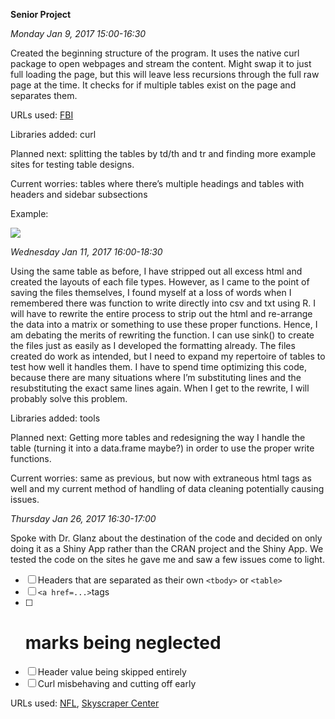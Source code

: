 **Senior Project**

*Monday Jan 9, 2017 15:00-16:30*

Created the beginning structure of the program. It uses the native curl
package to open webpages and stream the content. Might swap it to just
full loading the page, but this will leave less recursions through the
full raw page at the time. It checks for if multiple tables exist on the
page and separates them.

URLs used:
[FBI](https://ucr.fbi.gov/crime-in-the-u.s/2014/crime-in-the-u.s.-2014/tables/expanded-homicide-data/expanded_homicide_data_table_8_murder_victims_by_weapon_2010-2014.xls)

Libraries added: curl

Planned next: splitting the tables by td/th and tr and finding more
example sites for testing table designs.

Current worries: tables where there’s multiple headings and tables with
headers and sidebar subsections

Example:

![](http://i.imgur.com/I7X9yBT.png)

*Wednesday Jan 11, 2017 16:00-18:30*

Using the same table as before, I have stripped out all excess html and
created the layouts of each file types. However, as I came to the point
of saving the files themselves, I found myself at a loss of words when I
remembered there was function to write directly into csv and txt using
R. I will have to rewrite the entire process to strip out the html and
re-arrange the data into a matrix or something to use these proper
functions. Hence, I am debating the merits of rewriting the function. I
can use sink() to create the files just as easily as I developed the
formatting already. The files created do work as intended, but I need to
expand my repertoire of tables to test how well it handles them. I have
to spend time optimizing this code, because there are many situations
where I’m substituting lines and the resubstituting the exact same lines
again. When I get to the rewrite, I will probably solve this problem.

Libraries added: tools

Planned next: Getting more tables and redesigning the way I handle the
table (turning it into a data.frame maybe?) in order to use the proper
write functions.

Current worries: same as previous, but now with extraneous html tags as
well and my current method of handling of data cleaning potentially
causing issues.

*Thursday Jan 26, 2017 16:30-17:00*

Spoke with Dr. Glanz about the destination of the code and decided on only
doing it as a Shiny App rather than the CRAN project and the Shiny App.
We tested the code on the sites he gave me and saw a few issues come to
light.

- [ ] Headers that are separated as their own `<tbody>` or `<table>`
- [ ] `<a href=...>`tags
- [ ] # marks being neglected
- [ ] Header value being skipped entirely
- [ ] Curl misbehaving and cutting off early

URLs used:
[NFL](http://www.nfl.com/stats/categorystats?tabSeq=1&statisticPositionCategory=QUARTERBACK&season=2016&seasonType=REG),
[Skyscraper Center](https://skyscrapercenter.com/compare-data/submit?type%5B%5D=building&status%5B%5D=COM&base_height_range=4&base_company=All&base_min_year=1885&base_max_year=9999&skip_comparison=on&output%5B%5D=list)